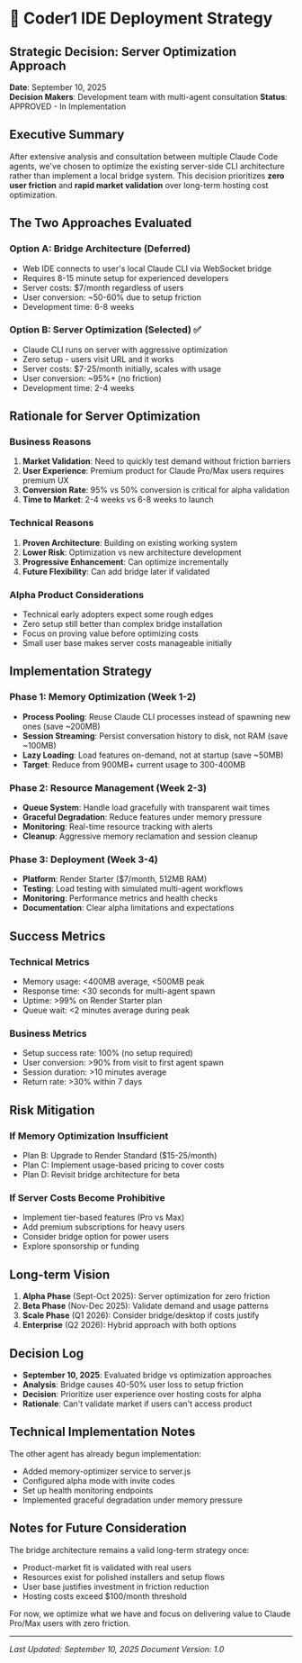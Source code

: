 # 🚀 Coder1 IDE Deployment Strategy

## Strategic Decision: Server Optimization Approach
**Date**: September 10, 2025  
**Decision Makers**: Development team with multi-agent consultation
**Status**: APPROVED - In Implementation

## Executive Summary

After extensive analysis and consultation between multiple Claude Code agents, we've chosen to optimize the existing server-side CLI architecture rather than implement a local bridge system. This decision prioritizes **zero user friction** and **rapid market validation** over long-term hosting cost optimization.

## The Two Approaches Evaluated

### Option A: Bridge Architecture (Deferred)
- Web IDE connects to user's local Claude CLI via WebSocket bridge
- Requires 8-15 minute setup for experienced developers
- Server costs: $7/month regardless of users
- User conversion: ~50-60% due to setup friction
- Development time: 6-8 weeks

### Option B: Server Optimization (Selected) ✅
- Claude CLI runs on server with aggressive optimization
- Zero setup - users visit URL and it works
- Server costs: $7-25/month initially, scales with usage
- User conversion: ~95%+ (no friction)
- Development time: 2-4 weeks

## Rationale for Server Optimization

### Business Reasons
1. **Market Validation**: Need to quickly test demand without friction barriers
2. **User Experience**: Premium product for Claude Pro/Max users requires premium UX
3. **Conversion Rate**: 95% vs 50% conversion is critical for alpha validation
4. **Time to Market**: 2-4 weeks vs 6-8 weeks to launch

### Technical Reasons
1. **Proven Architecture**: Building on existing working system
2. **Lower Risk**: Optimization vs new architecture development
3. **Progressive Enhancement**: Can optimize incrementally
4. **Future Flexibility**: Can add bridge later if validated

### Alpha Product Considerations
- Technical early adopters expect some rough edges
- Zero setup still better than complex bridge installation
- Focus on proving value before optimizing costs
- Small user base makes server costs manageable initially

## Implementation Strategy

### Phase 1: Memory Optimization (Week 1-2)
- **Process Pooling**: Reuse Claude CLI processes instead of spawning new ones (save ~200MB)
- **Session Streaming**: Persist conversation history to disk, not RAM (save ~100MB)
- **Lazy Loading**: Load features on-demand, not at startup (save ~50MB)
- **Target**: Reduce from 900MB+ current usage to 300-400MB

### Phase 2: Resource Management (Week 2-3)
- **Queue System**: Handle load gracefully with transparent wait times
- **Graceful Degradation**: Reduce features under memory pressure
- **Monitoring**: Real-time resource tracking with alerts
- **Cleanup**: Aggressive memory reclamation and session cleanup

### Phase 3: Deployment (Week 3-4)
- **Platform**: Render Starter ($7/month, 512MB RAM)
- **Testing**: Load testing with simulated multi-agent workflows
- **Monitoring**: Performance metrics and health checks
- **Documentation**: Clear alpha limitations and expectations

## Success Metrics

### Technical Metrics
- Memory usage: <400MB average, <500MB peak
- Response time: <30 seconds for multi-agent spawn
- Uptime: >99% on Render Starter plan
- Queue wait: <2 minutes average during peak

### Business Metrics
- Setup success rate: 100% (no setup required)
- User conversion: >90% from visit to first agent spawn
- Session duration: >10 minutes average
- Return rate: >30% within 7 days

## Risk Mitigation

### If Memory Optimization Insufficient
- Plan B: Upgrade to Render Standard ($15-25/month)
- Plan C: Implement usage-based pricing to cover costs
- Plan D: Revisit bridge architecture for beta

### If Server Costs Become Prohibitive
- Implement tier-based features (Pro vs Max)
- Add premium subscriptions for heavy users
- Consider bridge option for power users
- Explore sponsorship or funding

## Long-term Vision

1. **Alpha Phase** (Sept-Oct 2025): Server optimization for zero friction
2. **Beta Phase** (Nov-Dec 2025): Validate demand and usage patterns
3. **Scale Phase** (Q1 2026): Consider bridge/desktop if costs justify
4. **Enterprise** (Q2 2026): Hybrid approach with both options

## Decision Log

- **September 10, 2025**: Evaluated bridge vs optimization approaches
- **Analysis**: Bridge causes 40-50% user loss to setup friction
- **Decision**: Prioritize user experience over hosting costs for alpha
- **Rationale**: Can't validate market if users can't access product

## Technical Implementation Notes

The other agent has already begun implementation:
- Added memory-optimizer service to server.js
- Configured alpha mode with invite codes
- Set up health monitoring endpoints
- Implemented graceful degradation under memory pressure

## Notes for Future Consideration

The bridge architecture remains a valid long-term strategy once:
- Product-market fit is validated with real users
- Resources exist for polished installers and setup flows
- User base justifies investment in friction reduction
- Hosting costs exceed $100/month threshold

For now, we optimize what we have and focus on delivering value to Claude Pro/Max users with zero friction.

---
*Last Updated: September 10, 2025*
*Document Version: 1.0*
